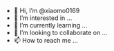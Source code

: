 - 👋 Hi, I’m @xiaomo0169
- 👀 I’m interested in ...
- 🌱 I’m currently learning ...
- 💞️ I’m looking to collaborate on ...
- 📫 How to reach me ...

<!---
xiaomo0169/xiaomo0169 is a ✨ special ✨ repository because its `README.md` (this file) appears on your GitHub profile.
You can click the Preview link to take a look at your changes.
--->
